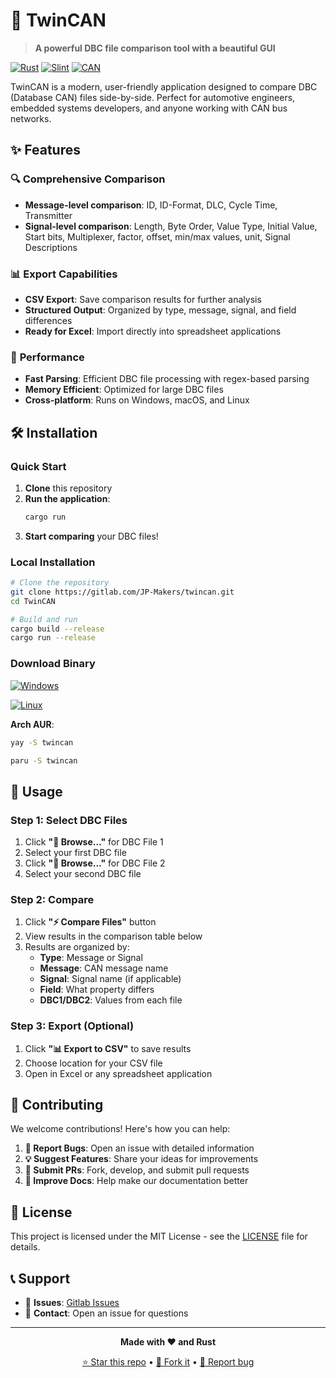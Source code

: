 
# 🚗 TwinCAN

> **A powerful DBC file comparison tool with a beautiful GUI**

[![Rust](https://img.shields.io/badge/rust-%23000000.svg?style=for-the-badge&logo=rust&logoColor=white)](https://www.rust-lang.org/)
[![Slint](https://img.shields.io/badge/Slint-GUI-blue?style=for-the-badge)](https://slint.dev/)
[![CAN](https://img.shields.io/badge/CAN-Bus-green?style=for-the-badge)](https://en.wikipedia.org/wiki/CAN_bus)

TwinCAN is a modern, user-friendly application designed to compare DBC (Database CAN) files side-by-side. Perfect for automotive engineers, embedded systems developers, and anyone working with CAN bus networks.

## ✨ Features

### 🔍 **Comprehensive Comparison**
- **Message-level comparison**: ID, ID-Format, DLC, Cycle Time, Transmitter
- **Signal-level comparison**: Length, Byte Order, Value Type, Initial Value, Start bits, Multiplexer, factor, offset, min/max values, unit, Signal Descriptions

### 📊 **Export Capabilities**
- **CSV Export**: Save comparison results for further analysis
- **Structured Output**: Organized by type, message, signal, and field differences
- **Ready for Excel**: Import directly into spreadsheet applications

### 🚀 **Performance**
- **Fast Parsing**: Efficient DBC file processing with regex-based parsing
- **Memory Efficient**: Optimized for large DBC files
- **Cross-platform**: Runs on Windows, macOS, and Linux

## 🛠️ Installation

### Quick Start
1. **Clone** this repository
2. **Run the application**:
   ```bash
   cargo run
   ```
3. **Start comparing** your DBC files!

### Local Installation
```bash
# Clone the repository
git clone https://gitlab.com/JP-Makers/twincan.git
cd TwinCAN

# Build and run
cargo build --release
cargo run --release
```
### Download Binary
[![Windows](https://img.shields.io/badge/Windows-OS-blue?style=for-the-badge&logo=windows&logoColor=white
)](https://github.com/JP-Makers/TwinCAN/archive/refs/tags/v1.0.0.zip)

[![Linux](https://img.shields.io/badge/Linux-OS-black?style=for-the-badge&logo=linux&logoColor=white
)](https://github.com/JP-Makers/TwinCAN/archive/refs/tags/v1.0.0.zip)

**Arch AUR**:
   ```bash
   yay -S twincan
   ```
   ```bash
   paru -S twincan
   ```
## 🚀 Usage

### Step 1: Select DBC Files
1. Click **"📂 Browse..."** for DBC File 1
2. Select your first DBC file
3. Click **"📂 Browse..."** for DBC File 2
4. Select your second DBC file

### Step 2: Compare
1. Click **"⚡ Compare Files"** button
2. View results in the comparison table below
3. Results are organized by:
   - **Type**: Message or Signal
   - **Message**: CAN message name
   - **Signal**: Signal name (if applicable)
   - **Field**: What property differs
   - **DBC1/DBC2**: Values from each file

### Step 3: Export (Optional)
1. Click **"📊 Export to CSV"** to save results
2. Choose location for your CSV file
3. Open in Excel or any spreadsheet application

## 🤝 Contributing

We welcome contributions! Here's how you can help:

1. **🐛 Report Bugs**: Open an issue with detailed information
2. **💡 Suggest Features**: Share your ideas for improvements
3. **🔧 Submit PRs**: Fork, develop, and submit pull requests
4. **📖 Improve Docs**: Help make our documentation better

## 📄 License

This project is licensed under the MIT License - see the [LICENSE](LICENSE) file for details.

## 📞 Support

- 🐛 **Issues**: [Gitlab Issues](../../issues)
- 📧 **Contact**: Open an issue for questions

---

<div align="center">

**Made with ❤️ and Rust**

[⭐ Star this repo](../../stargazers) • [🍴 Fork it](../../fork) • [📝 Report bug](../../issues)

</div>

